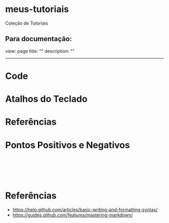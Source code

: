 # meus-tutoriais
Coleção de Tutoriais





Para documentação:
---
view: page
title: ""
description: ""

---


<h1 class="titlebig"></h1>

# Code
<code></code>

# Atalhos do Teclado
<div class="shortcut"></div>

# Referências
<div class="referencias"></div>

# Pontos Positivos e Negativos
<code>
<div class="pro_cons">
<div class="pro"></div>
<div class="cons"></div>
</div>
</code>


# Referências
- https://help.github.com/articles/basic-writing-and-formatting-syntax/
- https://guides.github.com/features/mastering-markdown/

